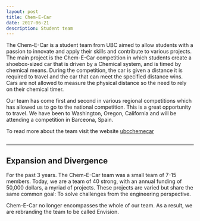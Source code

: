 ```yaml
---
layout: post
title: Chem-E-Car
date: 2017-06-21 
description: Student team
---
```




The Chem-E-Car is a student team from UBC aimed to allow students with a passion to innovate and apply their skills and contribute to various projects. The main project is the Chem-E-Car competition in which students create a shoebox-sized car that is driven by a Chemical system, and is timed by chemical means. During the competition, the car is given a distance it is required to travel and the car that can meet the specified distance wins. Cars are not allowed to measure the physical distance so the need to rely on their chemical timer. 

Our team has come first and second in various regional competitions which has allowed us to go to the national competition. This is a great opportunity to travel. We have been to Washington, Oregon, California and will be attending a competition in Barceona, Spain.

To read more about the team visit the website [ubcchemecar](https://ubcchemecar.com)
<div class="img_row" style="display: inline-block; max-height: 559px; overflow: hidden!important;">
<div class="img-hold col one"  >
    <img class="col three"  src="{{ site.baseurl }}/assets/img/album/Ecar1.jpg" alt="" title="Ecar render"/> 
 </div>

<div class="img-hold col one"  >
    <img class="col three"  src="{{ site.baseurl }}/assets/img/album/ecar2.jpg" alt="" title="Ecar physicl"/> 
 </div>

<div class="img-hold col one"  >
</div>
<img class="col three"  src="{{ site.baseurl }}/assets/img/album/eteam.jpg" alt="" title="Ecar physicl"/> 
</div>
 <hr>

## Expansion and Divergence
For the past 3 years. The Chem-E-Car team was a small team of 7-15 members. Today, we are a team of 40 strong, with an annual funding of 50,000 dollars, a myriad of projects. These projects are varied but share the same common goal: To solve challenges from the engineering perspective. 

Chem-E-Car no longer encompasses the whole of our team. As a result, we are rebranding the team to be called Envision. 



